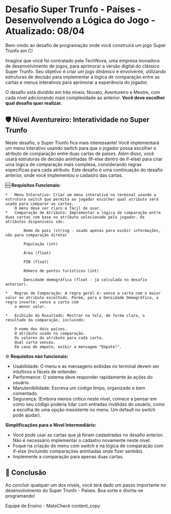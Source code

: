 # Desafio Super Trunfo - Países - Desenvolvendo a Lógica do Jogo - Atualizado: 08/04

Bem-vindo ao desafio de programação onde você construirá um jogo Super Trunfo em C! 

Imagine que você foi contratado pela TechNova, uma empresa inovadora de desenvolvimento de jogos, para aprimorar a versão digital do clássico Super Trunfo.
Seu objetivo é criar um jogo dinâmico e envolvente, utilizando estruturas de decisão para implementar a lógica de comparação entre as cartas e menus interativos para aprimorar a experiência do jogador.

O desafio está dividido em três níveis: Novato, Aventureiro e Mestre, com cada nível adicionando mais complexidade ao anterior.  **Você deve escolher qual desafio quer realizar.**

## 🛡️ Nível Aventureiro: Interatividade no Super Trunfo

Neste desafio, o Super Trunfo fica mais interessante! Você implementará um menu interativo usando switch para que o jogador possa escolher o atributo de comparação entre duas cartas de países. Além disso, você usará estruturas de decisão aninhadas (If-else dentro de if-else) para criar uma lógica de comparação mais complexa, considerando regras específicas para cada atributo. Este desafio é uma continuação do desafio anterior, onde você implementou o cadastro das cartas.

🆕 **Requisitos Funcionais:**


    *   Menu Interativo: Criar um menu interativo no terminal usando a estrutura switch que permita ao jogador escolher qual atributo será usado para comparar as cartas. 
        O menu deve ser claro e fácil de usar. 
    *   Comparação de Atributo: Implementar a lógica de comparação entre duas cartas com base no atributo selecionado pelo jogador. Os atributos disponíveis são:
 
            Nome do país (string - usado apenas para exibir informações, não para comparação direta)
            
            População (int)
            
            Área (float)
            
            PIB (float)
            
            Número de pontos turísticos (int)
            
            Densidade demográfica (float - já calculada no desafio anterior).

    *   Regras de Comparação: A regra geral é: vence a carta com o maior valor no atributo escolhido. Porém, para a Densidade Demográfica, a regra inverte: vence a carta com   
        o menor valor.

    *   Exibição do Resultado: Mostrar na tela, de forma clara, o resultado da comparação, incluindo:
 
        O nome dos dois países.
        O atributo usado na comparação.
        Os valores do atributo para cada carta.
        Qual carta venceu.
        Em caso de empate, exibir a mensagem "Empate!".

⚙️ **Requisitos não funcionais:**

*   Usabilidade: O menu e as mensagens exibidas no terminal devem ser intuitivos e fáceis de entender.
*   Performance: O sistema deve responder rapidamente às ações do usuário.
*   Manutenibilidade: Escreva um código limpo, organizado e bem comentado.
*   Segurança: (Embora menos crítico neste nível, comece a pensar em como seu código poderia lidar com entradas inválidas do usuário, como a escolha de uma opção inexistente no 
    menu. Um default no switch pode ajudar).

**Simplificações para o Nível Intermediário:**

*   Você pode usar as cartas que já foram cadastradas no desafio anterior. Não é necessário implementar o cadastro novamente neste nível.
*   Foque na criação do menu com switch e na lógica de comparação com if-else (incluindo comparações aninhadas onde fizer sentido).
*   Implemente a comparação para apenas duas cartas.


## 🏁 Conclusão

Ao concluir qualquer um dos níveis, você terá dado um passo importante no desenvolvimento do Super Trunfo - Países. Boa sorte e divirta-se programando!

Equipe de Ensino - MateCheck
content_copy
